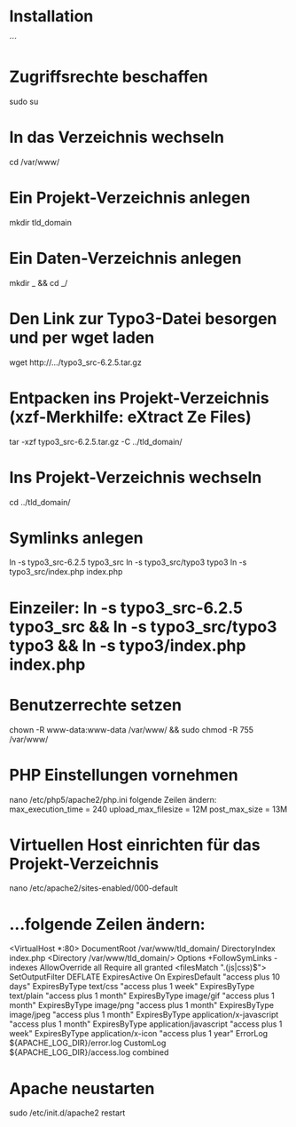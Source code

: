 # Installation

´´´
# Zugriffsrechte beschaffen
sudo su

# In das Verzeichnis wechseln
cd /var/www/

# Ein Projekt-Verzeichnis anlegen
mkdir tld_domain

# Ein Daten-Verzeichnis anlegen
mkdir _ && cd _/

# Den Link zur Typo3-Datei besorgen und per wget laden
wget http://.../typo3_src-6.2.5.tar.gz

# Entpacken ins Projekt-Verzeichnis (xzf-Merkhilfe: eXtract Ze Files)
tar -xzf typo3_src-6.2.5.tar.gz -C ../tld_domain/

# Ins Projekt-Verzeichnis wechseln
cd ../tld_domain/

# Symlinks anlegen
ln -s typo3_src-6.2.5 typo3_src 
ln -s typo3_src/typo3 typo3 
ln -s typo3_src/index.php index.php
# Einzeiler: ln -s typo3_src-6.2.5 typo3_src && ln -s typo3_src/typo3 typo3 && ln -s typo3/index.php index.php 

# Benutzerrechte setzen
chown -R www-data:www-data /var/www/ && sudo chmod -R 755 /var/www/

# PHP Einstellungen vornehmen
nano /etc/php5/apache2/php.ini
folgende Zeilen ändern:
max_execution_time = 240
upload_max_filesize = 12M
post_max_size = 13M

# Virtuellen Host einrichten für das Projekt-Verzeichnis
nano /etc/apache2/sites-enabled/000-default

# ...folgende Zeilen ändern:

<VirtualHost *:80>
        DocumentRoot /var/www/tld_domain/
        DirectoryIndex index.php
        <Directory /var/www/tld_domain/>
                Options +FollowSymLinks -indexes
                AllowOverride all
                Require all granted
        </Directory>
        <ifModule mod_deflate.c>
                <filesMatch "\.(js|css)$">
                SetOutputFilter DEFLATE
                </filesMatch>
        </ifModule>
        <IfModule mod_expires.c>
            ExpiresActive On
            ExpiresDefault "access plus 10 days"
            ExpiresByType text/css "access plus 1 week"
            ExpiresByType text/plain "access plus 1 month"
            ExpiresByType image/gif "access plus 1 month"
            ExpiresByType image/png "access plus 1 month"
            ExpiresByType image/jpeg "access plus 1 month"
            ExpiresByType application/x-javascript "access plus 1 month"
            ExpiresByType application/javascript "access plus 1 week"
            ExpiresByType application/x-icon "access plus 1 year"
        </IfModule>
        ErrorLog ${APACHE_LOG_DIR}/error.log
        CustomLog ${APACHE_LOG_DIR}/access.log combined
</VirtualHost>


# Apache neustarten
sudo /etc/init.d/apache2 restart
